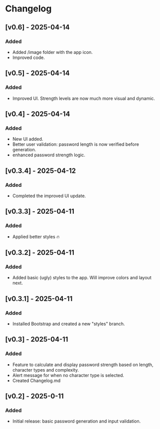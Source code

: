 # Changelog

## [v0.6] - 2025-04-14
### Added
- Added /image folder with the app icon.
- Improved code.

## [v0.5] - 2025-04-14
### Added
- Improved UI. Strength levels are now much more visual and dynamic.

## [v0.4] - 2025-04-14
### Added
- New UI added.
- Better user validation: password length is now verified before generation.
- enhanced password strength logic.

## [v0.3.4] - 2025-04-12
### Added
- Completed the improved UI update.

## [v0.3.3] - 2025-04-11
### Added
- Applied better styles 🔥

## [v0.3.2] - 2025-04-11
### Added
- Added basic (ugly) styles to the app. Will improve colors and layout next.

## [v0.3.1] - 2025-04-11
### Added
- Installed Bootstrap and created a new "styles" branch.

## [v0.3] - 2025-04-11
### Added
- Feature to calculate and display password strength based on length, character types and complexity.
- Alert message for when no character type is selected.
- Created Changelog.md

## [v0.2] - 2025-0-11
### Added
- Initial release: basic password generation and input validation.